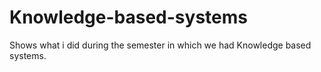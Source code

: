 # Knowledge-based-systems
Shows what i did during the semester in which we had Knowledge based systems.
